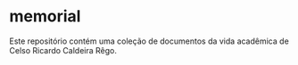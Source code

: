 # memorial
Este repositório contém uma coleção de documentos da vida acadêmica de Celso Ricardo Caldeira Rêgo. 
